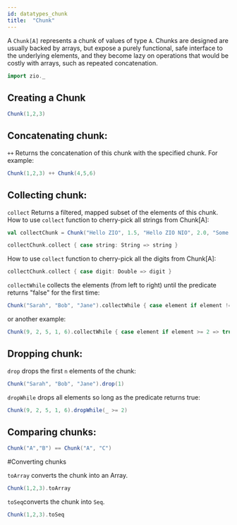 ```yaml
---
id: datatypes_chunk
title:  "Chunk"
---
```

A `Chunk[A]` represents a chunk of values of type `A`. Chunks are designed are usually backed by arrays, but expose a purely functional, safe interface to the underlying elements, and they become lazy on operations that would be costly with arrays, such as repeated concatenation.

```scala mdoc:invisible
import zio._
```

## Creating a Chunk

```scala mdoc
Chunk(1,2,3)
```

## Concatenating chunk:

`++` Returns the concatenation of this chunk with the specified chunk. For example:

```scala mdoc
Chunk(1,2,3) ++ Chunk(4,5,6)
```

## Collecting chunk:

`collect` Returns a filtered, mapped subset of the elements of this chunk.
How to use `collect` function to cherry-pick all strings from Chunk[A]:

```scala mdoc
val collectChunk = Chunk("Hello ZIO", 1.5, "Hello ZIO NIO", 2.0, "Some string", 2.5)

collectChunk.collect { case string: String => string }
```
How to use `collect` function to cherry-pick all the digits from Chunk[A]:

```scala mdoc
collectChunk.collect { case digit: Double => digit }
```

`collectWhile` collects the elements (from left to right) until the predicate returns "false" for the first time:

```scala mdoc
Chunk("Sarah", "Bob", "Jane").collectWhile { case element if element != "Bob" => true }
```
or another example:

```scala mdoc
Chunk(9, 2, 5, 1, 6).collectWhile { case element if element >= 2 => true }
```
## Dropping chunk:

`drop` drops the first `n` elements of the chunk:

```scala mdoc
Chunk("Sarah", "Bob", "Jane").drop(1)
```

`dropWhile` drops all elements so long as the predicate returns true:

```scala mdoc
Chunk(9, 2, 5, 1, 6).dropWhile(_ >= 2)
```

## Comparing chunks:

```scala mdoc
Chunk("A","B") == Chunk("A", "C")
```

#Converting chunks

`toArray` converts the chunk into an Array.

```scala mdoc:silent
Chunk(1,2,3).toArray
```

`toSeq`converts the chunk into `Seq`.


``` scala mdoc
Chunk(1,2,3).toSeq
```
 
